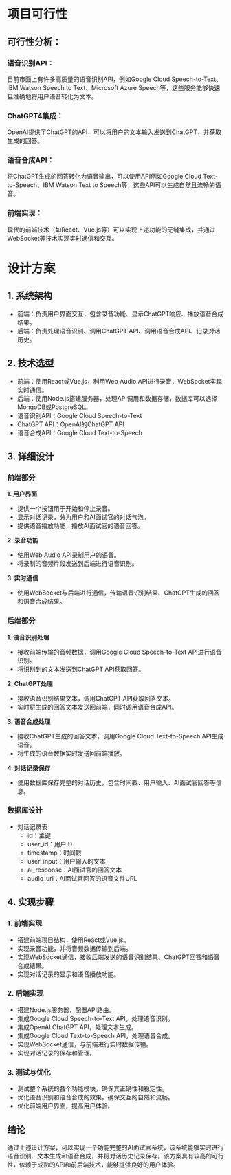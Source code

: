 # 项目可行性
## 可行性分析：

### 语音识别API：
目前市面上有许多高质量的语音识别API，例如Google Cloud Speech-to-Text、IBM Watson Speech to Text、Microsoft Azure Speech等，这些服务能够快速且准确地将用户语音转化为文本。

### ChatGPT4集成：
OpenAI提供了ChatGPT的API，可以将用户的文本输入发送到ChatGPT，并获取生成的回答。

### 语音合成API：
将ChatGPT生成的回答转化为语音输出，可以使用API例如Google Cloud Text-to-Speech、IBM Watson Text to Speech等，这些API可以生成自然且流畅的语音。

### 前端实现：
现代的前端技术（如React、Vue.js等）可以实现上述功能的无缝集成，并通过WebSocket等技术实现实时通信和交互。

# 设计方案
## **1. 系统架构**
- 前端：负责用户界面交互，包含录音功能、显示ChatGPT响应、播放语音合成结果。
- 后端：负责处理语音识别、调用ChatGPT API、调用语音合成API、记录对话历史。

## **2. 技术选型**
- 前端：使用React或Vue.js，利用Web Audio API进行录音，WebSocket实现实时通信。
- 后端：使用Node.js搭建服务器，处理API调用和数据存储，数据库可以选择MongoDB或PostgreSQL。
- 语音识别API：Google Cloud Speech-to-Text
- ChatGPT API：OpenAI的ChatGPT API
- 语音合成API：Google Cloud Text-to-Speech

## **3. 详细设计**
### **前端部分**
**1. 用户界面**

- 提供一个按钮用于开始和停止录音。
- 显示对话记录，分为用户和AI面试官的对话气泡。
- 提供语音播放功能，播放AI面试官的语音回答。

**2. 录音功能**

- 使用Web Audio API录制用户的语音。
- 将录制的音频片段发送到后端进行语音识别。

**3. 实时通信**

- 使用WebSocket与后端进行通信，传输语音识别结果、ChatGPT生成的回答和语音合成结果。

### **后端部分**
**1. 语音识别处理**

- 接收前端传输的音频数据，调用Google Cloud Speech-to-Text API进行语音识别。
- 将识别到的文本发送到ChatGPT API获取回答。

**2. ChatGPT处理**

- 接收语音识别结果文本，调用ChatGPT API获取回答文本。
- 实时将生成的回答文本发送回前端，同时调用语音合成API。

**3. 语音合成处理**

- 接收ChatGPT生成的回答文本，调用Google Cloud Text-to-Speech API生成语音。
- 将生成的语音数据实时发送回前端播放。

**4. 对话记录保存**

- 使用数据库保存完整的对话历史，包含时间戳、用户输入、AI面试官回答等信息。
### 数据库设计
- 对话记录表
	- id：主键
	- user_id：用户ID
	- timestamp：时间戳
	- user_input：用户输入的文本
	- ai_response：AI面试官的回答文本
	- audio_url：AI面试官回答的语音文件URL
## 4. 实现步骤
### 1. 前端实现

- 搭建前端项目结构，使用React或Vue.js。
- 实现录音功能，并将音频数据传输到后端。
- 实现WebSocket通信，接收后端发送的语音识别结果、ChatGPT回答和语音合成结果。
- 实现对话记录的显示和语音播放功能。
### 2. 后端实现

- 搭建Node.js服务器，配置API路由。
- 集成Google Cloud Speech-to-Text API，处理语音识别。
- 集成OpenAI ChatGPT API，处理文本生成。
- 集成Google Cloud Text-to-Speech API，处理语音合成。
- 实现WebSocket通信，与前端进行实时数据传输。
- 实现对话记录的保存和管理。
### 3. 测试与优化

- 测试整个系统的各个功能模块，确保其正确性和稳定性。
- 优化语音识别和语音合成的效果，确保交互的自然和流畅。
- 优化前端用户界面，提高用户体验。
## 结论
通过上述设计方案，可以实现一个功能完整的AI面试官系统，该系统能够实时进行语音识别、文本生成和语音合成，并将对话历史记录保存。该方案具有较高的可行性，依赖于成熟的API和前后端技术，能够提供良好的用户体验。



<!--stackedit_data:
eyJoaXN0b3J5IjpbMjI2NDYxMzk3XX0=
-->